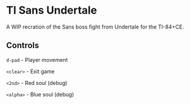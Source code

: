 # TI Sans Undertale

A WIP recration of the Sans boss fight from Undertale for the  TI-84+CE.

## Controls

`d-pad` - Player movement

`<clear>` - Exit game

`<2nd>` - Red soul (debug)

`<alpha>` - Blue soul (debug)
